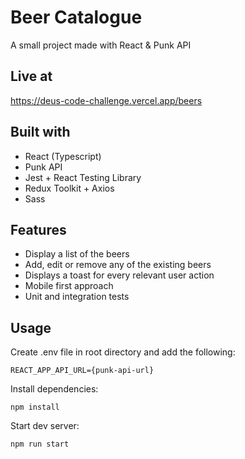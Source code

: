 # Beer Catalogue

A small project made with React & Punk API

## Live at

https://deus-code-challenge.vercel.app/beers

## Built with

- React (Typescript)
- Punk API
- Jest + React Testing Library
- Redux Toolkit + Axios
- Sass

## Features

- Display a list of the beers
- Add, edit or remove any of the existing beers
- Displays a toast for every relevant user action
- Mobile first approach
- Unit and integration tests

## Usage

Create .env file in root directory and add the following:

```
REACT_APP_API_URL={punk-api-url}
```

Install dependencies:

```
npm install
```

Start dev server:

```
npm run start
```
